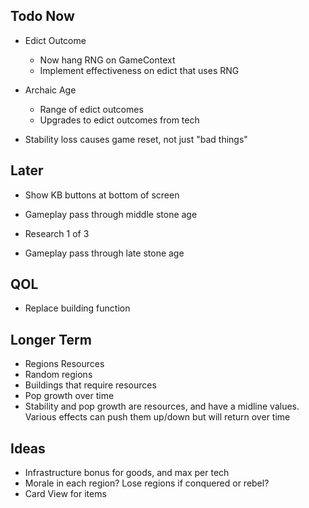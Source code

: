 ## Todo Now

- Edict Outcome
   - Now hang RNG on GameContext
   - Implement effectiveness on edict that uses RNG

- Archaic Age
   - Range of edict outcomes
   - Upgrades to edict outcomes from tech
   
- Stability loss causes game reset, not just "bad things"


## Later

- Show KB buttons at bottom of screen
- Gameplay pass through middle stone age

- Research 1 of 3
- Gameplay pass through late stone age

## QOL

- Replace building function


## Longer Term

- Regions Resources
- Random regions
- Buildings that require resources
- Pop growth over time
- Stability and pop growth are resources, and have a midline values. Various effects can push them up/down but will return over time

## Ideas

- Infrastructure bonus for goods, and max per tech
- Morale in each region? Lose regions if conquered or rebel?
- Card View for items
